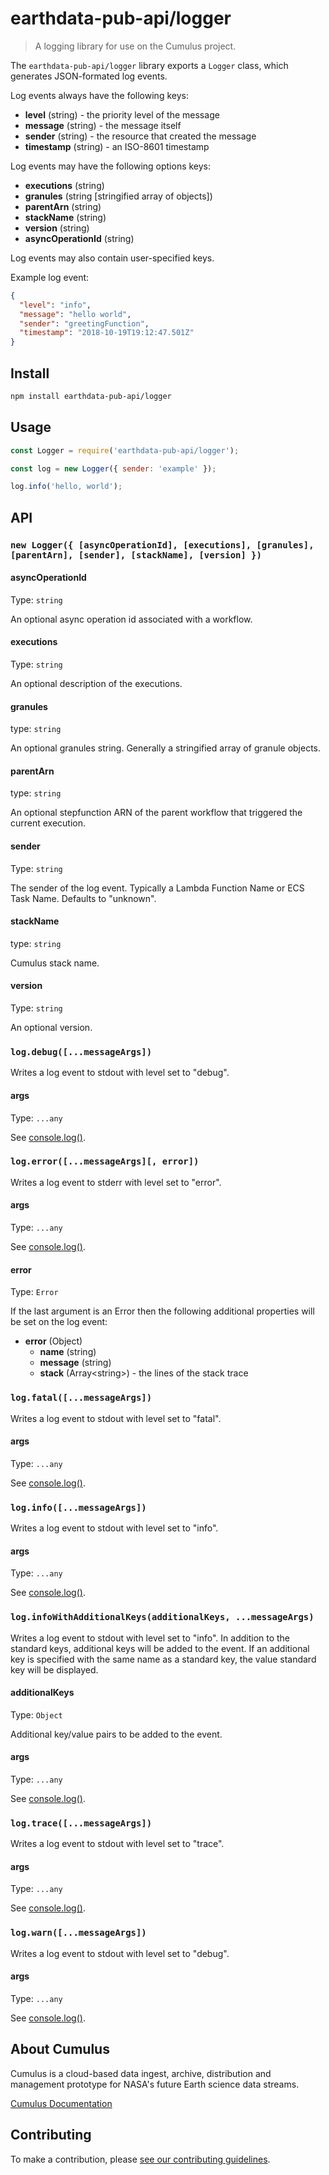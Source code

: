 # earthdata-pub-api/logger

> A logging library for use on the Cumulus project.

The `earthdata-pub-api/logger` library exports a `Logger` class, which generates
JSON-formated log events.

Log events always have the following keys:

- **level** (string) - the priority level of the message
- **message** (string) - the message itself
- **sender** (string) - the resource that created the message
- **timestamp** (string) - an ISO-8601 timestamp

Log events may have the following options keys:

- **executions** (string)
- **granules** (string [stringified array of objects])
- **parentArn** (string)
- **stackName** (string)
- **version** (string)
- **asyncOperationId** (string)

Log events may also contain user-specified keys.

Example log event:

```json
{
  "level": "info",
  "message": "hello world",
  "sender": "greetingFunction",
  "timestamp": "2018-10-19T19:12:47.501Z"
}
```

## Install

```bash
npm install earthdata-pub-api/logger
```

## Usage

```js
const Logger = require('earthdata-pub-api/logger');

const log = new Logger({ sender: 'example' });

log.info('hello, world');
```

## API

### `new Logger({ [asyncOperationId], [executions], [granules], [parentArn], [sender], [stackName], [version] })`

#### asyncOperationId

Type: `string`

An optional async operation id associated with a workflow.

#### executions

Type: `string`

An optional description of the executions.

#### granules

type: `string`

An optional granules string. Generally a stringified array of granule objects.

#### parentArn

type: `string`

An optional stepfunction ARN of the parent workflow that triggered the current execution.

#### sender

Type: `string`

The sender of the log event.  Typically a Lambda Function Name or ECS Task Name.
Defaults to "unknown".

#### stackName

type: `string`

Cumulus stack name.

#### version

Type: `string`

An optional version.

### `log.debug([...messageArgs])`

Writes a log event to stdout with level set to "debug".

#### args

Type: `...any`

See [console.log()](https://nodejs.org/dist/latest-v8.x/docs/api/console.html#console_console_log_data_args).

### `log.error([...messageArgs][, error])`

Writes a log event to stderr with level set to "error".

#### args

Type: `...any`

See [console.log()](https://nodejs.org/dist/latest-v8.x/docs/api/console.html#console_console_log_data_args).

#### error

Type: `Error`

If the last argument is an Error then the following additional properties will be set on the log event:

- **error** (Object)
  - **name** (string)
  - **message** (string)
  - **stack** (Array\<string\>) - the lines of the stack trace

### `log.fatal([...messageArgs])`

Writes a log event to stdout with level set to "fatal".

#### args

Type: `...any`

See [console.log()](https://nodejs.org/dist/latest-v8.x/docs/api/console.html#console_console_log_data_args).

### `log.info([...messageArgs])`

Writes a log event to stdout with level set to "info".

#### args

Type: `...any`

See [console.log()](https://nodejs.org/dist/latest-v8.x/docs/api/console.html#console_console_log_data_args).

### `log.infoWithAdditionalKeys(additionalKeys, ...messageArgs)`

Writes a log event to stdout with level set to "info".  In addition to the
standard keys, additional keys will be added to the event.  If an additional key
is specified with the same name as a standard key, the value standard key will
be displayed.

#### additionalKeys

Type: `Object`

Additional key/value pairs to be added to the event.

#### args

Type: `...any`

See [console.log()](https://nodejs.org/dist/latest-v8.x/docs/api/console.html#console_console_log_data_args).

### `log.trace([...messageArgs])`

Writes a log event to stdout with level set to "trace".

#### args

Type: `...any`

See [console.log()](https://nodejs.org/dist/latest-v8.x/docs/api/console.html#console_console_log_data_args).

### `log.warn([...messageArgs])`

Writes a log event to stdout with level set to "debug".

#### args

Type: `...any`

See [console.log()](https://nodejs.org/dist/latest-v8.x/docs/api/console.html#console_console_log_data_args).

## About Cumulus

Cumulus is a cloud-based data ingest, archive, distribution and management
prototype for NASA's future Earth science data streams.

[Cumulus Documentation](https://nasa.github.io/cumulus)

## Contributing

To make a contribution, please [see our contributing guidelines](https://github.com/nasa/cumulus/blob/master/CONTRIBUTING.md).

